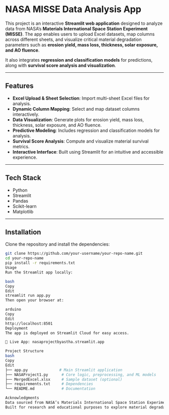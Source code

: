 # NASA MISSE Data Analysis App

This project is an interactive **Streamlit web application** designed to analyze data from NASA’s **Materials International Space Station Experiment (MISSE)**. The app enables users to upload Excel datasets, map columns across different sheets, and visualize critical material degradation parameters such as **erosion yield, mass loss, thickness, solar exposure, and AO fluence**.  

It also integrates **regression and classification models** for predictions, along with **survival score analysis and visualization**.  

---

## Features

- **Excel Upload & Sheet Selection**: Import multi-sheet Excel files for analysis.  
- **Dynamic Column Mapping**: Select and map dataset columns interactively.  
- **Data Visualization**: Generate plots for erosion yield, mass loss, thickness, solar exposure, and AO fluence.  
- **Predictive Modeling**: Includes regression and classification models for analysis.  
- **Survival Score Analysis**: Compute and visualize material survival metrics.  
- **Interactive Interface**: Built using Streamlit for an intuitive and accessible experience.  

---

## Tech Stack

- Python  
- Streamlit  
- Pandas  
- Scikit-learn  
- Matplotlib  

---

## Installation

Clone the repository and install the dependencies:  

```bash
git clone https://github.com/your-username/your-repo-name.git
cd your-repo-name
pip install -r requirements.txt
Usage
Run the Streamlit app locally:

bash
Copy
Edit
streamlit run app.py
Then open your browser at:

arduino
Copy
Edit
http://localhost:8501
Deployment
The app is deployed on Streamlit Cloud for easy access.

🔗 Live App: nasaprojectbyastha.streamlit.app

Project Structure
bash
Copy
Edit
├── app.py              # Main Streamlit application  
├── NASAProject1.py      # Core logic, preprocessing, and ML models  
├── MergedExcel.xlsx     # Sample dataset (optional)  
├── requirements.txt     # Dependencies  
└── README.md            # Documentation

Acknowledgments
Data sourced from NASA’s Materials International Space Station Experiment (MISSE).
Built for research and educational purposes to explore material degradation in space environments.



